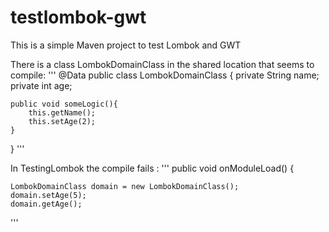 testlombok-gwt
==============

This is a simple Maven project to test Lombok and GWT

There is a class LombokDomainClass in the shared location that seems to compile:
'''
@Data
public class LombokDomainClass {
    private String name;
    private int age;
    
    public void someLogic(){
        this.getName();
        this.setAge(2);
    }
}
'''

In TestingLombok the compile fails :
'''
  public void onModuleLoad() {
      
    LombokDomainClass domain = new LombokDomainClass();
    domain.setAge(5);
    domain.getAge();
'''
